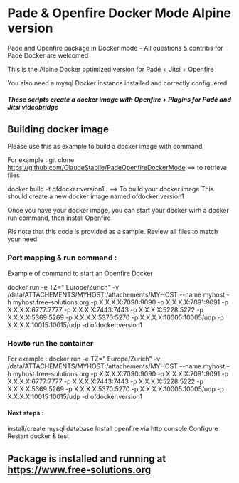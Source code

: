 # Pade & Openfire Docker Mode Alpine version
Padé and Openfire package in Docker mode - All questions &amp; contribs for Padé Docker are welcomed

This is the Alpine Docker optimized version for Padé + Jitsi + Openfire

You also need a mysql Docker instance installed and correctly configuered

##### These scripts create a docker image with Openfire + Plugins for Padé and Jitsi videobridge


## Building docker image 
Please use this as example to build a docker image with command

For example :
git clone https://github.com/ClaudeStabile/PadeOpenfireDockerMode    ==> to retrieve files

docker build -t ofdocker:version1 .  ==> To build your docker image
This should create a new docker image named ofdocker:version1

Once you have your docker image, you can start your docker wirh a docker run command, then install Openfire

Pls note that this code is provided as a sample. Review all files to match your need

### Port mapping & run command :

Example of command to start an Openfire Docker

docker run -e TZ=" Europe/Zurich" -v /data/ATTACHEMENTS/MYHOST:/attachements/MYHOST --name myhost -h myhost.free-solutions.org  -p X.X.X.X:7090:9090 -p X.X.X.X:7091:9091 -p X.X.X.X:6777:7777 -p X.X.X.X:7443:7443 -p X.X.X.X:5228:5222 -p X.X.X.X:5369:5269 -p X.X.X.X:5370:5270 -p X.X.X.X:10005:10005/udp  -p X.X.X.X:10015:10015/udp -d ofdocker:version1


### Howto run the container 

For example : 
docker run -e TZ=" Europe/Zurich" -v /data/ATTACHEMENTS/MYHOST:/attachements/MYHOST --name myhost -h myhost.free-solutions.org  -p X.X.X.X:7090:9090 -p X.X.X.X:7091:9091 -p X.X.X.X:6777:7777 -p X.X.X.X:7443:7443 -p X.X.X.X:5228:5222 -p X.X.X.X:5369:5269 -p X.X.X.X:5370:5270 -p X.X.X.X:10005:10005/udp  -p X.X.X.X:10015:10015/udp -d ofdocker:version1

#### Next steps : 

install/create mysql database
Install openfire via http console
Configure
Restart docker & test

## Package is installed and running at https://www.free-solutions.org 





